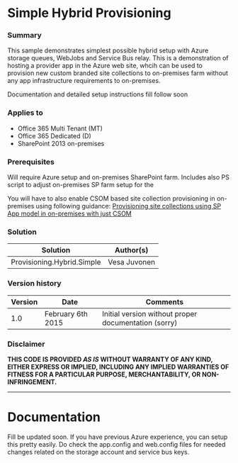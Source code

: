 # Simple Hybrid Provisioning #

### Summary ###
This sample demonstrates simplest possible hybrid setup with Azure storage queues, WebJobs and Service Bus relay. This is a demonstration of hosting a provider app in the Azure web site, whcih can be used to provision new custom branded site collections to on-premises farm without any app infrastructure requirements to on-premises.

Documentation and detailed setup instructions fill follow soon

### Applies to ###
-  Office 365 Multi Tenant (MT)
-  Office 365 Dedicated (D)
-  SharePoint 2013 on-premises

### Prerequisites ###
Will require Azure setup and on-premises SharePoint farm. Includes also PS script to adjust on-premises SP farm setup for the 

You will have to also enable CSOM based site collection provisioning in on-premises using following guidance: [Provisioning site collections using SP App model in on-premises with just CSOM](http://blogs.msdn.com/b/vesku/archive/2014/06/09/provisioning-site-collections-using-sp-app-model-in-on-premises-with-just-csom.aspx) 

### Solution ###
Solution | Author(s)
---------|----------
Provisioning.Hybrid.Simple | Vesa Juvonen

### Version history ###
Version  | Date | Comments
---------| -----| --------
1.0  | February 6th 2015 | Initial version without proper documentation (sorry)

### Disclaimer ###
**THIS CODE IS PROVIDED *AS IS* WITHOUT WARRANTY OF ANY KIND, EITHER EXPRESS OR IMPLIED, INCLUDING ANY IMPLIED WARRANTIES OF FITNESS FOR A PARTICULAR PURPOSE, MERCHANTABILITY, OR NON-INFRINGEMENT.**


----------

# Documentation #
Fill be updated soon. If you have previous Azure experience, you can setup this pretty easily. Do check the app.config and web.config files for needed changes related on the storage account and service bus keys.